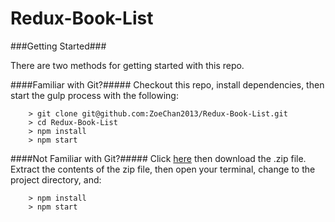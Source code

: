 # Redux-Book-List

###Getting Started###

There are two methods for getting started with this repo.

####Familiar with Git?#####
Checkout this repo, install dependencies, then start the gulp process with the following:

```
	> git clone git@github.com:ZoeChan2013/Redux-Book-List.git
	> cd Redux-Book-List
	> npm install
	> npm start
```

####Not Familiar with Git?#####
Click [here](https://github.com/ZoeChan2013/Redux-Book-List) then download the .zip file.  Extract the contents of the zip file, then open your terminal, change to the project directory, and:

```
	> npm install
	> npm start
```
